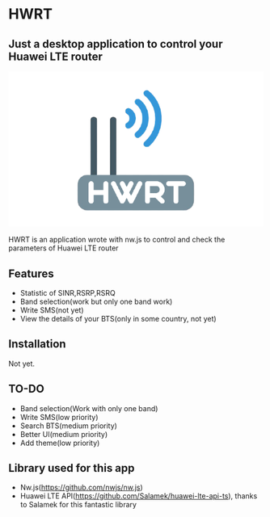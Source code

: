 # HWRT
## Just a desktop application to control your Huawei LTE router



![Logo](https://github.com/Andrea055/HWRT/raw/main/assets/logo.png)

HWRT is an application wrote with nw.js to control and check the parameters of Huawei LTE router


## Features

- Statistic of SINR,RSRP,RSRQ
- Band selection(work but only one band work)
- Write SMS(not yet)
- View the details of your BTS(only in some country, not yet)


## Installation

Not yet.

## TO-DO


- Band selection(Work with only one band)
- Write SMS(low priority)
- Search BTS(medium priority)
- Better UI(medium priority)
- Add theme(low priority)

## Library used for this app


- Nw.js(https://github.com/nwjs/nw.js)
- Huawei LTE API(https://github.com/Salamek/huawei-lte-api-ts), thanks to  Salamek for this fantastic library
